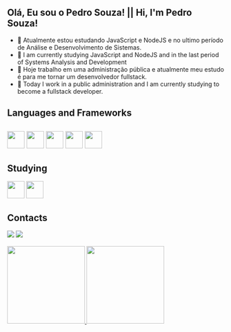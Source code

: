  ##  Olá, Eu sou o Pedro Souza!  ||  Hi, I'm Pedro Souza!
- 🌱 Atualmente estou estudando JavaScript e NodeJS e no ultimo período de Análise e Desenvolvimento de Sistemas.
- 🌱 I am currently studying JavaScript and NodeJS and in the last period of Systems Analysis and Development
- 🔭 Hoje trabalho em uma administração pública e atualmente meu estudo é para me tornar um desenvolvedor fullstack.
- 🔭 Today I work in a public administration and I am currently studying to become a fullstack developer.
<div>
<h2>Languages and Frameworks<h2/>
 <img src="https://cdn.jsdelivr.net/gh/devicons/devicon/icons/html5/html5-original.svg" width="40" height="40"/>          
 <img src="https://cdn.jsdelivr.net/gh/devicons/devicon/icons/css3/css3-original.svg" width="40" height="40" />
 <img src="https://cdn.jsdelivr.net/gh/devicons/devicon/icons/javascript/javascript-original.svg" width="40" height="40"/>                 
 <img src="https://cdn.jsdelivr.net/gh/devicons/devicon/icons/mysql/mysql-original-wordmark.svg" width="40" height="40"/>          
 <img src="https://cdn.jsdelivr.net/gh/devicons/devicon/icons/nodejs/nodejs-original.svg" width="40" height="40"/>       
</div>
<div>
<h2>Studying</h2>
 <img src="https://cdn.jsdelivr.net/gh/devicons/devicon/icons/vuejs/vuejs-original.svg" width="40" height="40"/>
 <img src="https://cdn.jsdelivr.net/gh/devicons/devicon/icons/react/react-original.svg" width="40" height="40"/>
</div>
<div>
 <h2>Contacts</h2>
<a href="https://www.linkedin.com/in/pedrops244/" target="_blank"><img src="https://img.shields.io/badge/-LinkedIn-%230077B5?style=for-the-badge&logo=linkedin&logoColor=white" target="_blank"></a>
 <a href = "mailto:pedrops244@hotmail.com"><img src="https://img.shields.io/badge/Microsoft_Outlook-0078D4?style=for-the-badge&logo=microsoft-outlook&logoColor=white" target="_blank"></a>
</div>
 <br>
<div>
<a href="https://github.com/blandygbc">
<img height="180em" src="https://github-readme-stats.vercel.app/api/top-langs/?username=pedrops244&layout=compact&langs_count=7&theme=dracula"/>
<img height="180em" src="https://github-readme-stats.vercel.app/api?username=pedrops244&show_icons=true&theme=dracula&include_all_commits=true&count_private=false"/>
</div

